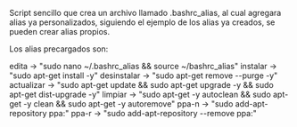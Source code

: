 Script sencillo que crea un archivo llamado .bashrc_alias, al cual agregara alias ya personalizados, siguiendo el ejemplo de los alias ya creados, se pueden crear alias propios.

Los alias precargados son:

edita -> "sudo nano ~/.bashrc_alias  && source ~/bashrc_alias"
instalar -> "sudo apt-get install -y"
desinstalar -> "sudo apt-get remove --purge -y"
actualizar -> "sudo apt-get update && sudo apt-get upgrade -y && sudo apt-get dist-upgrade -y"
limpiar -> "sudo apt-get -y autoclean && sudo apt-get -y clean && sudo apt-get -y autoremove"
ppa-n -> "sudo add-apt-repository ppa:"
ppa-r -> "sudo add-apt-repository --remove ppa:"

